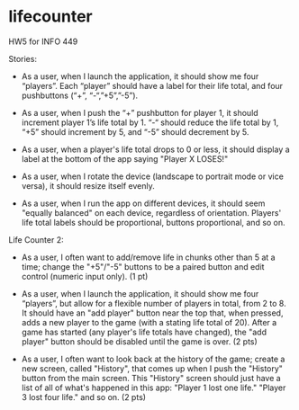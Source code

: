 # lifecounter
HW5 for INFO 449

Stories:

- As a user, when I launch the application, it should show me four “players”. Each “player” should have a label for their life total, and four pushbuttons (“+”, “-“,”+5”,”-5”).

- As a user, when I push the “+” pushbutton for player 1, it should increment player 1’s life total by 1. “-“ should reduce the life total by 1, “+5” should increment by 5, and “-5” should decrement by 5.

- As a user, when a player's life total drops to 0 or less, it should display a label at the bottom of the app saying "Player X LOSES!"

- As a user, when I rotate the device (landscape to portrait mode or vice versa), it should resize itself evenly.

- As a user, when I run the app on different devices, it should seem "equally balanced" on each device, regardless of orientation. Players' life total labels should be proportional, buttons proportional, and so on.


Life Counter 2:
- As a user, I often want to add/remove life in chunks other than 5 at a time; change the "+5"/"-5" buttons to be a paired button and edit control (numeric input only). (1 pt)

- As a user, when I launch the application, it should show me four “players”, but allow for a flexible number of players in total, from 2 to 8. It should have an "add player" button near the top that, when pressed, adds a new player to the game (with a stating life total of 20). After a game has started (any player's life totals have changed), the "add player" button should be disabled until the game is over. (2 pts)

- As a user, I often want to look back at the history of the game; create a new screen, called "History", that comes up when I push the "History" button from the main screen. This "History" screen should just have a list of all of what's happened in this app: "Player 1 lost one life." "Player 3 lost four life." and so on. (2 pts)
